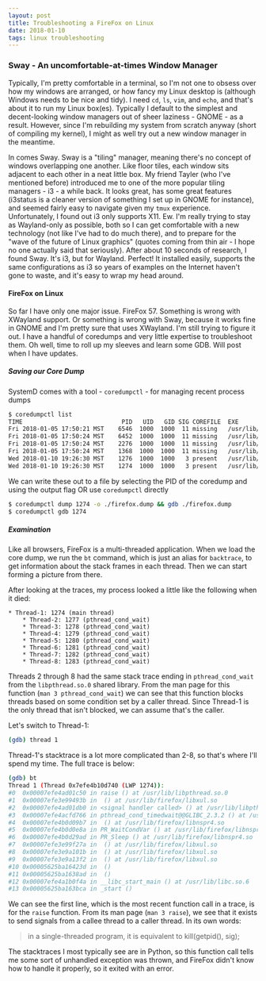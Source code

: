 ```yaml
---
layout: post
title: Troubleshooting a FireFox on Linux
date: 2018-01-10
tags: linux troubleshooting
---
```


### Sway - An uncomfortable-at-times Window Manager
Typically, I'm pretty comfortable in a terminal, so I'm not one to obsess over how my windows are arranged, or how fancy my Linux desktop is (although Windows needs to be nice and tidy). 
I need `cd`, `ls`, `vim`, and `echo`, and that's about it to run my Linux box(es). Typically I default to the simplest and decent-looking window managers out of sheer laziness - GNOME - as a result. However, since I'm rebuilding my system from scratch anyway (short of compiling my kernel), I might as well try out a new window manager in the meantime.

In comes Sway. Sway is a "tiling" manager, meaning there's no concept of windows overlapping one another. Like floor tiles, each window sits adjacent to each other in a neat little box. My friend Tayler (who I've mentioned before) introduced me to one of the more popular tiling managers - i3 - a while back. It looks great, has some great features (i3status is a cleaner version of something I set up in GNOME for instance), and seemed fairly easy to navigate given my `tmux` experience. 
Unfortunately, I found out i3 only supports X11. Ew. I'm really trying to stay as Wayland-only as possible, both so I can get comfortable with a new technology (not like I've had to do much there), and to prepare for the "wave of the future of Linux graphics" (quotes coming from thin air - I hope no one actually said that seriously). 
After about 10 seconds of research, I found Sway. It's i3, but for Wayland. Perfect! It installed easily, supports the same configurations as i3 so years of examples on the Internet haven't gone to waste, and it's easy to wrap my head around. 

#### FireFox on Linux
So far I have only one major issue. FireFox 57. Something is wrong with XWayland support. Or something is wrong with Sway, because it works fine in GNOME and I'm pretty sure that uses XWayland. I'm still trying to figure it out. I have a handful of coredumps and very little expertise to troubleshoot them. Oh well, time to roll up my sleeves and learn some GDB. Will post when I have updates.

##### Saving our Core Dump
SystemD comes with a tool - `coredumpctl` - for managing recent process dumps
```sh
$ coredumpctl list
TIME                            PID   UID   GID SIG COREFILE  EXE
Fri 2018-01-05 17:50:21 MST    6546  1000  1000  11 missing   /usr/lib/firefox/firefox
Fri 2018-01-05 17:50:24 MST    6452  1000  1000  11 missing   /usr/lib/firefox/firefox
Fri 2018-01-05 17:50:24 MST    2276  1000  1000  11 missing   /usr/lib/firefox/firefox
Fri 2018-01-05 17:50:24 MST    1368  1000  1000  11 missing   /usr/lib/firefox/firefox
Wed 2018-01-10 19:26:30 MST    1276  1000  1000   3 present   /usr/lib/firefox/firefox
Wed 2018-01-10 19:26:30 MST    1274  1000  1000   3 present   /usr/lib/firefox/firefox
```
We can write these out to a file by selecting the PID of the coredump and using the output flag OR use `coredumpctl` directly
```sh
$ coredumpctl dump 1274 -o ./firefox.dump && gdb ./firefox.dump
$ coredumpctl gdb 1274
```

##### Examination
Like all browsers, FireFox is a multi-threaded application. When we load the core dump, we run the `bt` command, which is just an alias for `backtrace`, to get information about the stack frames in each thread. Then we can start forming a picture from there.

After looking at the traces, my process looked a little like the following when it died:
```
* Thread-1: 1274 (main thread)
    * Thread-2: 1277 (pthread_cond_wait)
    * Thread-3: 1278 (pthread_cond_wait)
    * Thread-4: 1279 (pthread_cond_wait)
    * Thread-5: 1280 (pthread_cond_wait)
    * Thread-6: 1281 (pthread_cond_wait)
    * Thread-7: 1282 (pthread_cond_wait)
    * Thread-8: 1283 (pthread_cond_wait)
```
Threads 2 through 8 had the same stack trace ending in `pthread_cond_wait` from the `libpthread.so.0` shared library. From the man page for this function (`man 3 pthread_cond_wait`) we can see that this function blocks threads based on some condition set by a caller thread. Since Thread-1 is the only thread that isn't blocked, we can assume that's the caller.

Let's switch to Thread-1:
```sh
(gdb) thread 1
```

Thread-1's stacktrace is a lot more complicated than 2-8, so that's where I'll spend my time. The full trace is below:
```sh
(gdb) bt
Thread 1 (Thread 0x7efe4b10d740 (LWP 1274)):
#0  0x00007efe4ad01c50 in raise () at /usr/lib/libpthread.so.0
#1  0x00007efe3e99493b in  () at /usr/lib/firefox/libxul.so
#2  0x00007efe4ad01db0 in <signal handler called> () at /usr/lib/libpthread.so.0
#3  0x00007efe4acfd766 in pthread_cond_timedwait@@GLIBC_2.3.2 () at /usr/lib/libpthread.so.0
#4  0x00007efe4b0d09b7 in  () at /usr/lib/firefox/libnspr4.so
#5  0x00007efe4b0d0e8a in PR_WaitCondVar () at /usr/lib/firefox/libnspr4.so
#6  0x00007efe4b0d29ad in PR_Sleep () at /usr/lib/firefox/libnspr4.so
#7  0x00007efe3e99f27a in  () at /usr/lib/firefox/libxul.so
#8  0x00007efe3e9a101b in  () at /usr/lib/firefox/libxul.so
#9  0x00007efe3e9a13f2 in  () at /usr/lib/firefox/libxul.so
#10 0x00005625ba16423d in  ()
#11 0x00005625ba1638ad in  ()
#12 0x00007efe4a1b0f4a in __libc_start_main () at /usr/lib/libc.so.6
#13 0x00005625ba163bca in _start ()
```
We can see the first line, which is the most recent function call in a trace, is for the `raise` function. From its man page (`man 3 raise`), we see that it exists to send signals from a callee thread to a caller thread. In its own words: 
> in a single-threaded program, it is equivalent to kill(getpid(), sig);

The stacktraces I most typically see are in Python, so this function call tells me some sort of unhandled exception was thrown, and FireFox didn't know how to handle it properly, so it exited with an error.